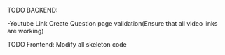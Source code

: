TODO BACKEND:

-Youtube Link Create Question page validation(Ensure that all video links are working)

TODO Frontend:
Modify all skeleton code
